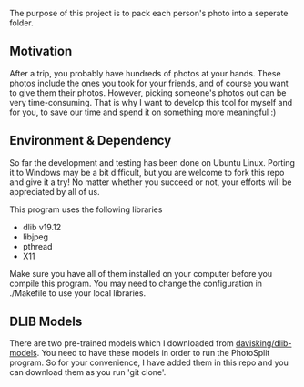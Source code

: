 The purpose of this project is to pack each person's photo into a seperate folder.

## Motivation
After a trip, you probably have hundreds of photos at your hands.
These photos include the ones you took for your friends, and of course you want to give them their photos.
However, picking someone's photos out can be very time-consuming.
That is why I want to develop this tool for myself and for you, to save our time and spend it on something more meaningful :)

## Environment & Dependency
So far the development and testing has been done on Ubuntu Linux.
Porting it to Windows may be a bit difficult, but you are welcome to fork this repo and give it a try!
No matter whether you succeed or not, your efforts will be appreciated by all of us.

This program uses the following libraries
* dlib    v19.12
* libjpeg
* pthread
* X11

Make sure you have all of them installed on your computer before you compile this program.
You may need to change the configuration in ./Makefile to use your local libraries.

## DLIB Models
There are two pre-trained models which I downloaded from [davisking/dlib-models](https://github.com/davisking/dlib-models).
You need to have these models in order to run the PhotoSplit program.
So for your convenience, I have added them in this repo and you can download them as you run 'git clone'.
